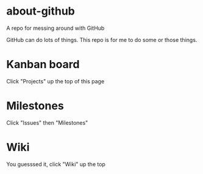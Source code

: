 # about-github
A repo for messing around with GitHub

GitHub can do lots of things. This repo is for me to do some or those things.

# Kanban board
Click "Projects" up the top of this page

# Milestones
Click "Issues" then "Milestones"

# Wiki
You guesssed it, click "Wiki" up the top
